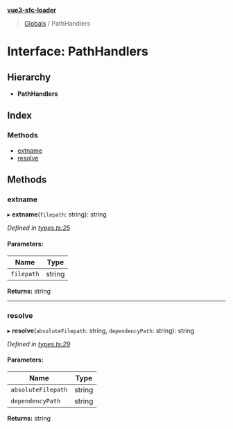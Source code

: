 **[vue3-sfc-loader](../README.md)**

> [Globals](../README.md) / PathHandlers

# Interface: PathHandlers

## Hierarchy

* **PathHandlers**

## Index

### Methods

* [extname](pathhandlers.md#extname)
* [resolve](pathhandlers.md#resolve)

## Methods

### extname

▸ **extname**(`filepath`: string): string

*Defined in [types.ts:25](https://github.com/FranckFreiburger/vue3-sfc-loader/blob/f112c45/src/types.ts#L25)*

#### Parameters:

Name | Type |
------ | ------ |
`filepath` | string |

**Returns:** string

___

### resolve

▸ **resolve**(`absoluteFilepath`: string, `dependencyPath`: string): string

*Defined in [types.ts:29](https://github.com/FranckFreiburger/vue3-sfc-loader/blob/f112c45/src/types.ts#L29)*

#### Parameters:

Name | Type |
------ | ------ |
`absoluteFilepath` | string |
`dependencyPath` | string |

**Returns:** string

